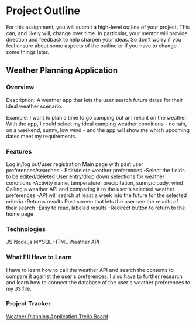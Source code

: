 # Project Outline
For this assignment, you will submit a high-level outline of your project. This can, and likely will, change over time. In particular, your mentor will provide direction and feedback to help sharpen your ideas. So don't worry if you feel unsure about some aspects of the outline or if you have to change some things later.

## Weather Planning Application

### Overview

Description:
A weather app that lets the user search future dates for their ideal weather scenario.

Example: I want to plan a time to go camping but am reliant on the weather. With the app, I could select my ideal camping weather conditions - no rain, on a weekend, sunny, low wind - and the app will show me which upcoming dates meet my requirements.


### Features
Log in/log out/user registration
Main page with past user preferences/searches
	- Edit/delete weather preferences
	-Select the fields to be edited/deleted
User entry/drop down selections for weather conditions
	-Activity name, temperature, precipitation, sunny/cloudy, wind
Calling a weather API and comparing it to the user's selected weather preferences 
	-API will search at least a week into the future for the selected criteria
	-Returns results
Post screen that lets the user see the results of their search
	-Easy to read, labeled results
	-Redirect button to return to the home page


### Technologies
JS
Node.js
MYSQL
HTML
Weather API

### What I'll Have to Learn
I have to learn how to call the weather API and search the contents to compare it against the user's preferences.
I also have to further research and learn how to connect the database of the user's weather preferences to my JS file.

### Project Tracker
[Weather Planning Application Trello Board](https://trello.com/b/aaKWKGza)
